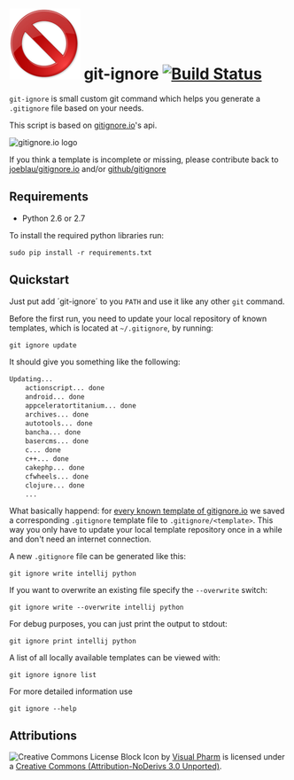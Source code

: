 # ![Block icon](icon.png) git-ignore [![Build Status](https://travis-ci.org/whiskeysierra/git-ignore.png?branch=master,develop)](http://travis-ci.org/whiskeysierra/git-ignore)

`git-ignore` is small custom git command which helps you generate a `.gitignore` file based on your needs.

This script is based on [gitignore.io](http://gitignore.io/)'s api.

![gitignore.io logo](https://raw.github.com/joeblau/gitignore.io/master/public/gi/img/gitignore-logo-dark.png)

If you think a template is incomplete or missing, please contribute back to 
[joeblau/gitignore.io](https://github.com/joeblau/gitignore.io) and/or 
[github/gitignore](https://github.com/github/gitignore)

## Requirements

- Python 2.6 or 2.7

To install the required python libraries run:
    
    sudo pip install -r requirements.txt

## Quickstart

Just put add ´git-ignore´ to you `PATH` and use it like any other `git` command.

Before the first run, you need to update your local repository of known templates, which is located at `~/.gitignore`, by
running:

    git ignore update

It should give you something like the following:

    Updating...
        actionscript... done
        android... done
        appceleratortitanium... done
        archives... done
        autotools... done
        bancha... done
        basercms... done
        c... done
        c++... done
        cakephp... done
        cfwheels... done
        clojure... done
        ...

What basically happend: for [every known template of gitignore.io](http://gitignore.io/api/list) we saved a corresponding
`.gitignore` template file to `.gitignore/<template>`. This way you only have to update your local template repository
once in a while and don't need an internet connection.

A new `.gitignore` file can be generated like this:

    git ignore write intellij python

If you want to overwrite an existing file specify the `--overwrite` switch:

    git ignore write --overwrite intellij python

For debug purposes, you can just print the output to stdout:

    git ignore print intellij python

A list of all locally available templates can be viewed with:

    git ignore ignore list

For more detailed information use

    git ignore --help

## Attributions
![Creative Commons License](http://i.creativecommons.org/l/by-nd/3.0/80x15.png)
Block Icon by [Visual Pharm](http://www.iconfinder.com/icondetails/27836/128/approve_block_cancel_delete_reject_icon) is licensed under a
[Creative Commons (Attribution-NoDerivs 3.0 Unported)](http://creativecommons.org/licenses/by-nd/3.0/).




